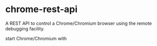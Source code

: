 # chrome-rest-api

A REST API to control a Chrome/Chromium browser using the remote debugging facility.

start Chrome/Chromium with 
